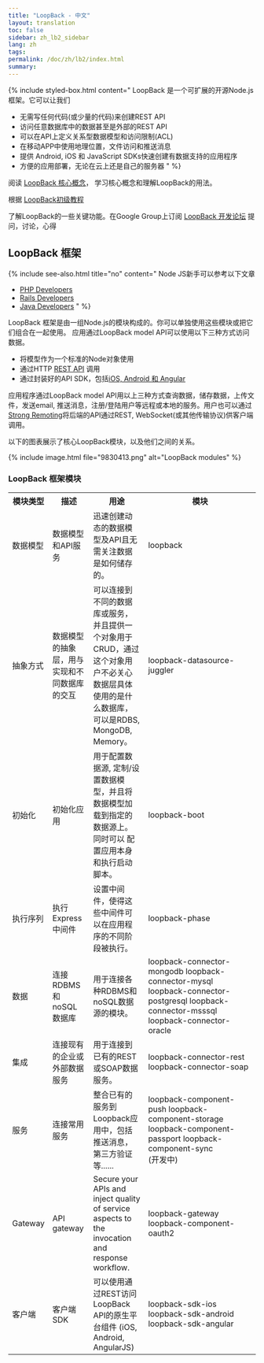 ```yaml
---
title: "LoopBack - 中文"
layout: translation
toc: false
sidebar: zh_lb2_sidebar
lang: zh
tags:
permalink: /doc/zh/lb2/index.html
summary:
---
```


{% include styled-box.html
content="
LoopBack 是一个可扩展的开源Node.js 框架。它可以让我们

- 无需写任何代码(或少量的代码)来创建REST API
- 访问任意数据库中的数据甚至是外部的REST API
- 可以在API上定义关系型数据模型和访问限制(ACL)
- 在移动APP中使用地理位置，文件访问和推送消息
- 提供 Android, iOS 和 JavaScript SDKs快速创建有数据支持的应用程序
- 方便的应用部署，无论在云上还是自己的服务器
" %}

阅读 [LoopBack &#26680;&#24515;&#27010;&#24565;](6095111.html)， 学习核心概念和理解LoopBack的用法。

根据 [LoopBack&#21021;&#32423;&#25945;&#31243;](6095006.html)

了解LoopBack的一些关键功能。在Google Group上订阅 [LoopBack 开发论坛</a> 提问，讨论，心得](https://groups.google.com/forum/#!forum/loopbackjs)

## LoopBack 框架

{% include see-also.html title="no" content="
Node JS新手可以参考以下文章

- [PHP Developers](http://strongloop.com/strongblog/node-js-php-get-started/)
- [Rails Developers](http://strongloop.com/strongblog/node-js-ruby-on-rails-getting-started/)
- [Java Developers](http://strongloop.com/strongblog/node-js-java-getting-started/)
" %}

LoopBack 框架是由一组Node.js的模块构成的。你可以单独使用这些模块或把它们组合在一起使用。
应用通过LoopBack model API可以使用以下三种方式访问数据。

- 将模型作为一个标准的Node对象使用
- 通过HTTP <a href="/display/zh/Built-in+models+REST+API">REST API</a> 调用
- 通过封装好的API SDK，包括<a href="/display/zh/Client+SDKs">iOS, Android &#21644; Angular</a>

应用程序通过LoopBack model API用以上三种方式查询数据，储存数据，上传文件，发送email, 推送消息，注册/登陆用户等远程或本地的服务。用户也可以通过<a href="/display/LB/Strong+Remoting">Strong Remoting</a>将后端的API通过REST, WebSocket(或其他传输协议)供客户端调用。

以下的图表展示了核心LoopBack模块，以及他们之间的关系。

{% include image.html file="9830413.png" alt="LoopBack modules" %}

### LoopBack 框架模块

<table class="confluenceTable">
<tbody>
<tr><th>模块类型</th><th>描述</th><th>用途</th><th>模块</th></tr>
<tr><td>数据模型</td><td>数据模型和API服务</td><td>迅速创建动态的数据模型及API且无需关注数据是如何储存的。</td><td>loopback</td></tr>
<tr><td>抽象方式</td><td>数据模型的抽象层，用与实现和不同数据库的交互</td><td>可以连接到不同的数据库或服务，并且提供一个对象用于CRUD，通过这个对象用户不必关心数据层具体使用的是什么数据库，可以是RDBS, MongoDB, Memory。</td><td><div style="width: 200px;">loopback-datasource-juggler</div></td></tr>
<tr><td>初始化</td><td>初始化应用</td><td>用于配置数据源, 定制/设置数据模型，并且将数据模型加载到指定的数据源上。同时可以 配置应用本身和执行启动脚本。</td><td>loopback-boot</td></tr>
<tr><td>执行序列</td><td>执行Express中间件</td><td>设置中间件，使得这些中间件可以在应用程序的不同阶段被执行。</td><td>loopback-phase</td></tr>
<tr><td>数据</td><td>连接RDBMS 和 noSQL 数据库</td><td>用于连接各种<span style="line-height: 1.4285715;">RDBMS和noSQL数据源的模块。</td><td>loopback-connector-mongodb
loopback-connector-mysql
loopback-connector-postgresql
loopback-connector-msssql
loopback-connector-oracle</td></tr>
<tr><td>集成</td><td>连接现有的企业或外部数据服务</td><td>用于连接到已有的REST或SOAP数据服务。</td><td>loopback-connector-rest
loopback-connector-soap</td></tr>
<tr><td>服务</td><td>连接常用服务</td><td>整合已有的服务到Loopback应用中，包括推送消息，第三方验证等......</td><td>loopback-component-push
loopback-component-storage
loopback-component-passport
loopback-component-sync <br />(开发中)</td></tr>
<tr><td>Gateway</td><td>API gateway</td><td>Secure your APIs and inject quality of service aspects to the invocation and response workflow.
 </td><td>loopback-gateway
loopback-component-oauth2</td></tr>
<tr><td>客户端</td><td>客户端 SDK</td><td>可以使用通过REST访问LoopBack API的原生平台组件 (iOS, Android, AngularJS)</td><td>loopback-sdk-ios
loopback-sdk-android
loopback-sdk-angular</td></tr></tbody></table>
